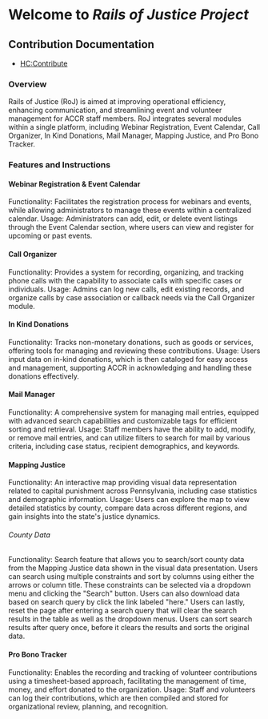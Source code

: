 # Welcome to _Rails of Justice Project_

## Contribution Documentation
* [HC:Contribute](https://github.com/TCNJ-SE/RoJ-Spr24-HC/blob/prototype3/docs/HC%3AContribute.md)

### Overview
Rails of Justice (RoJ) is aimed at improving operational efficiency, enhancing communication, and streamlining event and volunteer management for ACCR staff members. RoJ integrates several modules within a single platform, including Webinar Registration, Event Calendar, Call Organizer, In Kind Donations, Mail Manager, Mapping Justice, and Pro Bono Tracker.

### Features and Instructions
#### Webinar Registration & Event Calendar
Functionality: Facilitates the registration process for webinars and events, while allowing administrators to manage these events within a centralized calendar.
Usage: Administrators can add, edit, or delete event listings through the Event Calendar section, where users can view and register for upcoming or past events.

#### Call Organizer
Functionality: Provides a system for recording, organizing, and tracking phone calls with the capability to associate calls with specific cases or individuals.
Usage: Admins can log new calls, edit existing records, and organize calls by case association or callback needs via the Call Organizer module.

#### In Kind Donations
Functionality: Tracks non-monetary donations, such as goods or services, offering tools for managing and reviewing these contributions.
Usage: Users input data on in-kind donations, which is then cataloged for easy access and management, supporting ACCR in acknowledging and handling these donations effectively.

#### Mail Manager
Functionality: A comprehensive system for managing mail entries, equipped with advanced search capabilities and customizable tags for efficient sorting and retrieval.
Usage: Staff members have the ability to add, modify, or remove mail entries, and can utilize filters to search for mail by various criteria, including case status, recipient demographics, and keywords.

#### Mapping Justice
Functionality: An interactive map providing visual data representation related to capital punishment across Pennsylvania, including case statistics and demographic information.
Usage: Users can explore the map to view detailed statistics by county, compare data across different regions, and gain insights into the state's justice dynamics.

###### County Data
Functionality: Search feature that allows you to search/sort county data from the Mapping Justice data shown in the visual data presentation. Users can search using multiple constraints and sort by columns using either the arrows or column title. These constraints can be selected via a dropdown menu and clicking the "Search" button. Users can also download data based on search query by click the link labeled "here." Users can lastly, reset the page after entering a search query that will clear the search results in the table as well as the dropdown menus. Users can sort search results after query once, before it clears the results and sorts the original data.

#### Pro Bono Tracker
Functionality: Enables the recording and tracking of volunteer contributions using a timesheet-based approach, facilitating the management of time, money, and effort donated to the organization.
Usage: Staff and volunteers can log their contributions, which are then compiled and stored for organizational review, planning, and recognition.


